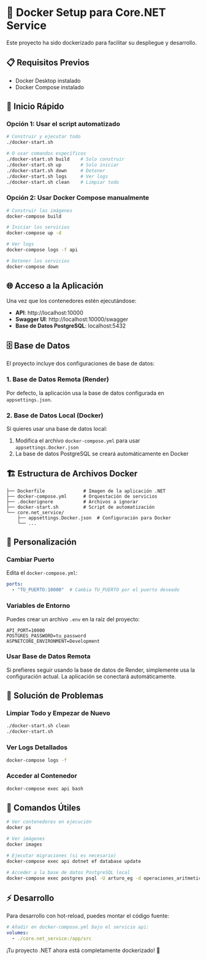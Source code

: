 # 🐳 Docker Setup para Core.NET Service

Este proyecto ha sido dockerizado para facilitar su despliegue y desarrollo.

## 📋 Requisitos Previos

- Docker Desktop instalado
- Docker Compose instalado

## 🚀 Inicio Rápido

### Opción 1: Usar el script automatizado

```bash
# Construir y ejecutar todo
./docker-start.sh

# O usar comandos específicos
./docker-start.sh build    # Solo construir
./docker-start.sh up       # Solo iniciar
./docker-start.sh down     # Detener
./docker-start.sh logs     # Ver logs
./docker-start.sh clean    # Limpiar todo
```

### Opción 2: Usar Docker Compose manualmente

```bash
# Construir las imágenes
docker-compose build

# Iniciar los servicios
docker-compose up -d

# Ver logs
docker-compose logs -f api

# Detener los servicios
docker-compose down
```

## 🌐 Acceso a la Aplicación

Una vez que los contenedores estén ejecutándose:

- **API**: http://localhost:10000
- **Swagger UI**: http://localhost:10000/swagger
- **Base de Datos PostgreSQL**: localhost:5432

## 🗄️ Base de Datos

El proyecto incluye dos configuraciones de base de datos:

### 1. Base de Datos Remota (Render)
Por defecto, la aplicación usa la base de datos configurada en `appsettings.json`.

### 2. Base de Datos Local (Docker)
Si quieres usar una base de datos local:

1. Modifica el archivo `docker-compose.yml` para usar `appsettings.Docker.json`
2. La base de datos PostgreSQL se creará automáticamente en Docker

## 🏗️ Estructura de Archivos Docker

```
├── Dockerfile              # Imagen de la aplicación .NET
├── docker-compose.yml      # Orquestación de servicios
├── .dockerignore           # Archivos a ignorar
├── docker-start.sh         # Script de automatización
└── core.net_service/
    ├── appsettings.Docker.json  # Configuración para Docker
    └── ...
```

## 🔧 Personalización

### Cambiar Puerto

Edita el `docker-compose.yml`:

```yaml
ports:
  - "TU_PUERTO:10000"  # Cambia TU_PUERTO por el puerto deseado
```

### Variables de Entorno

Puedes crear un archivo `.env` en la raíz del proyecto:

```env
API_PORT=10000
POSTGRES_PASSWORD=tu_password
ASPNETCORE_ENVIRONMENT=Development
```

### Usar Base de Datos Remota

Si prefieres seguir usando la base de datos de Render, simplemente usa la configuración actual. La aplicación se conectará automáticamente.

## 🐛 Solución de Problemas

### Limpiar Todo y Empezar de Nuevo

```bash
./docker-start.sh clean
./docker-start.sh
```

### Ver Logs Detallados

```bash
docker-compose logs -f
```

### Acceder al Contenedor

```bash
docker-compose exec api bash
```

## 📝 Comandos Útiles

```bash
# Ver contenedores en ejecución
docker ps

# Ver imágenes
docker images

# Ejecutar migraciones (si es necesario)
docker-compose exec api dotnet ef database update

# Acceder a la base de datos PostgreSQL local
docker-compose exec postgres psql -U arturo_eg -d operaciones_aritmeticas
```

## ⚡ Desarrollo

Para desarrollo con hot-reload, puedes montar el código fuente:

```yaml
# Añadir en docker-compose.yml bajo el servicio api:
volumes:
  - ./core.net_service:/app/src
```

¡Tu proyecto .NET ahora está completamente dockerizado! 🎉
